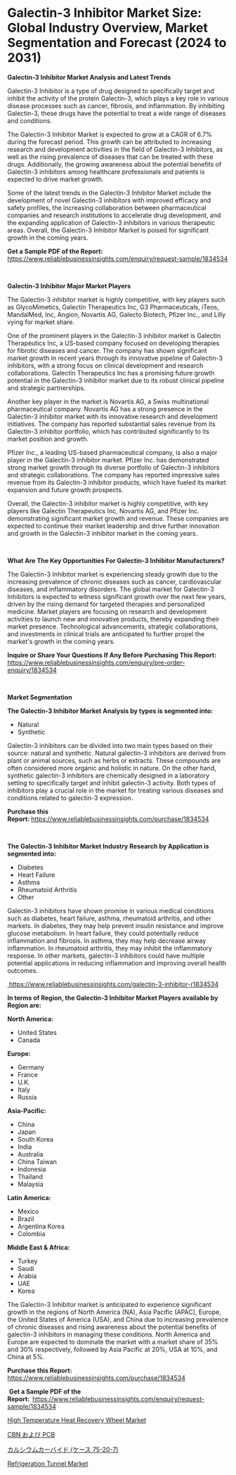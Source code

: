 <p><h1>Galectin-3 Inhibitor Market Size: Global Industry Overview, Market Segmentation and Forecast (2024 to 2031)</h1></p><p><strong>Galectin-3 Inhibitor Market Analysis and Latest Trends</strong></p>
<p><p>Galectin-3 Inhibitor is a type of drug designed to specifically target and inhibit the activity of the protein Galectin-3, which plays a key role in various disease processes such as cancer, fibrosis, and inflammation. By inhibiting Galectin-3, these drugs have the potential to treat a wide range of diseases and conditions.</p><p>The Galectin-3 Inhibitor Market is expected to grow at a CAGR of 6.7% during the forecast period. This growth can be attributed to increasing research and development activities in the field of Galectin-3 inhibitors, as well as the rising prevalence of diseases that can be treated with these drugs. Additionally, the growing awareness about the potential benefits of Galectin-3 inhibitors among healthcare professionals and patients is expected to drive market growth.</p><p>Some of the latest trends in the Galectin-3 Inhibitor Market include the development of novel Galectin-3 inhibitors with improved efficacy and safety profiles, the increasing collaboration between pharmaceutical companies and research institutions to accelerate drug development, and the expanding application of Galectin-3 inhibitors in various therapeutic areas. Overall, the Galectin-3 Inhibitor Market is poised for significant growth in the coming years.</p></p>
<p><strong>Get a Sample PDF of the Report:&nbsp;</strong> <a href="https://www.reliablebusinessinsights.com/enquiry/request-sample/1834534">https://www.reliablebusinessinsights.com/enquiry/request-sample/1834534</a></p>
<p>&nbsp;</p>
<p><strong>Galectin-3 Inhibitor Major Market Players</strong></p>
<p><p>The Galectin-3 inhibitor market is highly competitive, with key players such as GlycoMimetics, Galectin Therapeutics Inc, G3 Pharmaceuticals, iTeos, MandalMed, Inc, Angion, Novartis AG, Galecto Biotech, Pfizer Inc., and Lilly vying for market share.</p><p>One of the prominent players in the Galectin-3 inhibitor market is Galectin Therapeutics Inc, a US-based company focused on developing therapies for fibrotic diseases and cancer. The company has shown significant market growth in recent years through its innovative pipeline of Galectin-3 inhibitors, with a strong focus on clinical development and research collaborations. Galectin Therapeutics Inc has a promising future growth potential in the Galectin-3 inhibitor market due to its robust clinical pipeline and strategic partnerships.</p><p>Another key player in the market is Novartis AG, a Swiss multinational pharmaceutical company. Novartis AG has a strong presence in the Galectin-3 inhibitor market with its innovative research and development initiatives. The company has reported substantial sales revenue from its Galectin-3 inhibitor portfolio, which has contributed significantly to its market position and growth.</p><p>Pfizer Inc., a leading US-based pharmaceutical company, is also a major player in the Galectin-3 inhibitor market. Pfizer Inc. has demonstrated strong market growth through its diverse portfolio of Galectin-3 inhibitors and strategic collaborations. The company has reported impressive sales revenue from its Galectin-3 inhibitor products, which have fueled its market expansion and future growth prospects.</p><p>Overall, the Galectin-3 inhibitor market is highly competitive, with key players like Galectin Therapeutics Inc, Novartis AG, and Pfizer Inc. demonstrating significant market growth and revenue. These companies are expected to continue their market leadership and drive further innovation and growth in the Galectin-3 inhibitor market in the coming years.</p></p>
<p>&nbsp;</p>
<p><strong>What Are The Key Opportunities For Galectin-3 Inhibitor Manufacturers?</strong></p>
<p><p>The Galectin-3 Inhibitor market is experiencing steady growth due to the increasing prevalence of chronic diseases such as cancer, cardiovascular diseases, and inflammatory disorders. The global market for Galectin-3 Inhibitors is expected to witness significant growth over the next few years, driven by the rising demand for targeted therapies and personalized medicine. Market players are focusing on research and development activities to launch new and innovative products, thereby expanding their market presence. Technological advancements, strategic collaborations, and investments in clinical trials are anticipated to further propel the market's growth in the coming years.</p></p>
<p><strong>Inquire or Share Your Questions If Any Before Purchasing This Report:</strong> <a href="https://www.reliablebusinessinsights.com/enquiry/pre-order-enquiry/1834534">https://www.reliablebusinessinsights.com/enquiry/pre-order-enquiry/1834534</a></p>
<p>&nbsp;</p>
<p><strong>Market Segmentation</strong></p>
<p><strong>The Galectin-3 Inhibitor Market Analysis by types is segmented into:</strong></p>
<p><ul><li>Natural</li><li>Synthetic</li></ul></p>
<p><p>Galectin-3 inhibitors can be divided into two main types based on their source: natural and synthetic. Natural galectin-3 inhibitors are derived from plant or animal sources, such as herbs or extracts. These compounds are often considered more organic and holistic in nature. On the other hand, synthetic galectin-3 inhibitors are chemically designed in a laboratory setting to specifically target and inhibit galectin-3 activity. Both types of inhibitors play a crucial role in the market for treating various diseases and conditions related to galectin-3 expression.</p></p>
<p><strong>Purchase this Report:&nbsp;</strong><a href="https://www.reliablebusinessinsights.com/purchase/1834534">https://www.reliablebusinessinsights.com/purchase/1834534</a></p>
<p>&nbsp;</p>
<p><strong>The Galectin-3 Inhibitor Market Industry Research by Application is segmented into:</strong></p>
<p><ul><li>Diabetes</li><li>Heart Failure</li><li>Asthma</li><li>Rheumatoid Arthritis</li><li>Other</li></ul></p>
<p><p>Galectin-3 inhibitors have shown promise in various medical conditions such as diabetes, heart failure, asthma, rheumatoid arthritis, and other markets. In diabetes, they may help prevent insulin resistance and improve glucose metabolism. In heart failure, they could potentially reduce inflammation and fibrosis. In asthma, they may help decrease airway inflammation. In rheumatoid arthritis, they may inhibit the inflammatory response. In other markets, galectin-3 inhibitors could have multiple potential applications in reducing inflammation and improving overall health outcomes.</p></p>
<p><a href="https://www.reliablebusinessinsights.com/galectin-3-inhibitor-r1834534">&nbsp;https://www.reliablebusinessinsights.com/galectin-3-inhibitor-r1834534</a></p>
<p><strong>In terms of Region, the Galectin-3 Inhibitor Market Players available by Region are:</strong></p>
<p>
    <p> <strong> North America: </strong>
        <ul>
            <li>United States</li>
            <li>Canada</li>
        </ul>
        </p> 
    <p> <strong> Europe: </strong>
        <ul>
            <li>Germany</li>
            <li>France</li>
            <li>U.K.</li>
            <li>Italy</li>
            <li>Russia</li>
        </ul>
        </p> 
    <p> <strong> Asia-Pacific: </strong>
        <ul>
            <li>China</li>
            <li>Japan</li>
            <li>South Korea</li>
            <li>India</li>
            <li>Australia</li>
            <li>China Taiwan</li>
            <li>Indonesia</li>
            <li>Thailand</li>
            <li>Malaysia</li>
        </ul>
        </p> 
    <p> <strong> Latin America: </strong>
        <ul>
            <li>Mexico</li>
            <li>Brazil</li>
            <li>Argentina Korea</li>
            <li>Colombia</li>
        </ul>
        </p> 
    <p> <strong> Middle East & Africa: </strong>
        <ul>
            <li>Turkey</li>
            <li>Saudi</li>
            <li>Arabia</li>
            <li>UAE</li>
            <li>Korea</li>
        </ul>
    </p>
    </p>
<p><p>The Galectin-3 Inhibitor market is anticipated to experience significant growth in the regions of North America (NA), Asia Pacific (APAC), Europe, the United States of America (USA), and China due to increasing prevalence of chronic diseases and rising awareness about the potential benefits of galectin-3 inhibitors in managing these conditions. North America and Europe are expected to dominate the market with a market share of 35% and 30% respectively, followed by Asia Pacific at 20%, USA at 10%, and China at 5%.</p></p>
<p><strong>Purchase this Report: </strong><a href="https://www.reliablebusinessinsights.com/purchase/1834534">https://www.reliablebusinessinsights.com/purchase/1834534</a></p>
<p>&nbsp;<strong>Get a Sample PDF of the Report:&nbsp;&nbsp;</strong><a href="https://www.reliablebusinessinsights.com/enquiry/request-sample/1834534">https://www.reliablebusinessinsights.com/enquiry/request-sample/1834534</a></p>
<p><strong></strong></p>
<p><p><a href="https://github.com/jsmusil/Market-Research-Report-List-4/blob/main/high-temperature-heat-recovery-wheel-market.md">High Temperature Heat Recovery Wheel Market</a></p><p><a href="https://github.com/JanickJohns/Market-Research-Report-List-1/blob/main/1424598166561.md">CBN および PCB</a></p><p><a href="https://github.com/DwightHuels1/Market-Research-Report-List-1/blob/main/9070821166560.md">カルシウムカーバイド (ケース 75-20-7)</a></p><p><a href="https://github.com/yemakinde/Market-Research-Report-List-3/blob/main/refrigeration-tunnel-market.md">Refrigeration Tunnel Market</a></p></p>